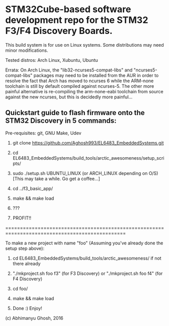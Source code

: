 # STM32Cube-based software development repo for the STM32 F3/F4 Discovery Boards.

This build system is for use on Linux systems. Some distributions may need minor modifications.

Tested distros: Arch Linux, Xubuntu, Ubuntu

Errata: On Arch Linux, the "lib32-ncurses5-compat-libs" and "ncurses5-compat-libs" packages may need to be installed from the AUR in order
to resolve the fact that Arch has moved to ncurses 6 while the ARM-none toolchain is still by default compiled against ncurses-5.
The other more painful alternative is re-compiling the arm-none-eabi toolchain from source against the new ncurses, but this is decidedly 
more painful...

## Quickstart guide to flash firmware onto the STM32 Discovery in 5 commands:

Pre-requisites: git, GNU Make, Udev

1) git clone https://github.com/Aghosh993/EL6483_EmbeddedSystems.git

2) cd EL6483_EmbeddedSystems/build_tools/arctic_awesomeness/setup_scripts/

3) sudo ./setup.sh UBUNTU_LINUX (or ARCH_LINUX depending on O/S) [This may take a while. Go get a coffee...]

4) cd ../f3_basic_app/

5) make && make load

6) ???

7) PROFIT!!

===============================================================================================

To make a new project with name "foo" (Assuming you've already done the setup step above):

1) cd EL6483_EmbeddedSystems/build_tools/arctic_awesomeness/ if not there already

2) "./mkproject.sh foo f3" (for F3 Discovery) or "./mkproject.sh foo f4" (for F4 Discovery)

3) cd foo/

4) make && make load

5) Done :) Enjoy!

(c) Abhimanyu Ghosh, 2016
